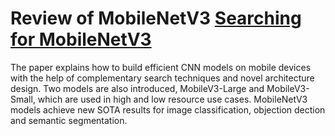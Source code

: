 # Review of MobileNetV3 [Searching for MobileNetV3](https://arxiv.org/pdf/1905.02244.pdf) 

The paper explains how to build efficient CNN models on mobile devices with the help of complementary search techniques and novel architecture design. Two models are also introduced, MobileV3-Large and MobileV3-Small, which are used in high and low resource use cases. MobileNetV3 models achieve new SOTA results for image classification, objection dection and semantic segmentation.   

